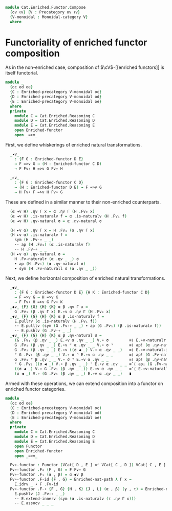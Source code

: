<!--
```agda
open import Cat.Monoidal.Base
open import Cat.Instances.Product
open import Cat.Prelude

open import Cat.Enriched.Functor.Base
open import Cat.Enriched.Base

import Cat.Reasoning
import Cat.Enriched.Reasoning
```
-->

```agda
module Cat.Enriched.Functor.Compose
  {ov ℓv} {V : Precategory ov ℓv}
  {V-monoidal : Monoidal-category V}
  where
```

<!--
```agda
private
  module V = Cat.Reasoning V
open Monoidal-category V-monoidal
```
-->

# Functoriality of enriched functor composition

As in the non-enriched case, composition of $\cV$-[[enriched functors]]
is itself functorial.

```agda
module _
  {oc od oe}
  {C : Enriched-precategory V-monoidal oc}
  {D : Enriched-precategory V-monoidal od}
  {E : Enriched-precategory V-monoidal oe}
  where
  private
    module C = Cat.Enriched.Reasoning C
    module D = Cat.Enriched.Reasoning D
    module E = Cat.Enriched.Reasoning E
    open Enriched-functor
    open _=>v_
```

First, we define whiskerings of enriched natural transformations.

```agda
  _◂v_
    : {F G : Enriched-functor D E}
    → F =>v G → (H : Enriched-functor C D)
    → F Fv∘ H =>v G Fv∘ H

  _▸v_
    : {F G : Enriched-functor C D}
    → (H : Enriched-functor D E) → F =>v G
    → H Fv∘ F =>v H Fv∘ G

```

These are defined in a similar manner to their non-enriched counterparts.

```agda
  (α ◂v H) .ηv Γ x = α .ηv Γ (H .Fv₀ x)
  (α ◂v H) .is-naturalv f = α .is-naturalv (H .Fv₁ f)
  (α ◂v H) .ηv-natural σ = α .ηv-natural σ

  (H ▸v α) .ηv Γ x = H .Fv₁ (α .ηv Γ x)
  (H ▸v α) .is-naturalv f =
    sym (H .Fv-∘ _ _)
    ·· ap (H .Fv₁) (α .is-naturalv f)
    ·· H .Fv-∘ _ _
  (H ▸v α) .ηv-natural σ =
    H .Fv-naturalr (α .ηv _ _) σ
    ∙ ap (H .Fv₁) (α .ηv-natural σ)
    ∙ sym (H .Fv-naturall σ (α .ηv _ _))
```

Next, we define horizontal composition of enriched natural transformations.

```agda
  _◆v_
    : {F G : Enriched-functor D E} {H K : Enriched-functor C D}
    → F =>v G → H =>v K
    → F Fv∘ H =>v G Fv∘ K
  _◆v_ {F} {G} {H} {K} α β .ηv Γ x =
    G .Fv₁ (β .ηv Γ x) E.∘v α .ηv Γ (H .Fv₀ x)
  _◆v_ {F} {G} {H} {K} α β .is-naturalv f =
    E.pullrv (α .is-naturalv (H .Fv₁ f))
    ·· E.pulllv (sym (G .Fv-∘ _ _) ∙ ap (G .Fv₁) (β .is-naturalv f))
    ·· E.pushlv (G .Fv-∘ _ _)
  _◆v_ {F} {G} {H} {K} α β .ηv-natural σ =
    (G .Fv₁ (β .ηv _ _) E.∘v α .ηv _ _) V.∘ σ         ≡⟨ E.∘v-naturalr _ _ σ ⟩
    G .Fv₁ (β .ηv _ _) E.∘v ⌜ α .ηv _ _ V.∘ σ ⌝       ≡⟨ ap! (α .ηv-natural σ) ⟩
    G .Fv₁ (β .ηv _ _) E.∘v ((σ ◀ _) V.∘ α .ηv _ _)   ≡⟨ E.∘v-natural-inner _ σ _ ⟩
    ⌜ G .Fv₁ (β .ηv _ _) V.∘ σ ⌝ E.∘v α .ηv _ _       ≡⟨ ap! (G .Fv-naturalr (β .ηv _ _) σ) ⟩
    G .Fv₁ ⌜ β .ηv _ _ V.∘ σ ⌝ E.∘v α .ηv _ _         ≡⟨ ap! (β .ηv-natural σ) ⟩
    ⌜ G .Fv₁ ((σ ◀ _) V.∘ β .ηv _ _) ⌝ E.∘v α .ηv _ _ ≡˘⟨ ap¡ (G .Fv-naturall σ (β .ηv _ _)) ⟩
    ((σ ◀ _) V.∘ G .Fv₁ (β .ηv _ _)) E.∘v α .ηv _ _   ≡˘⟨ E.∘v-naturall σ _ _ ⟩
    (σ ◀ _) V.∘ (G .Fv₁ (β .ηv _ _) E.∘v α .ηv _ _)   ∎
```

Armed with these operations, we can extend composition into a functor
on enriched functor categories.

```agda
module _
  {oc od oe}
  (C : Enriched-precategory V-monoidal oc)
  (D : Enriched-precategory V-monoidal od)
  (E : Enriched-precategory V-monoidal oe)
  where
  private
    module C = Cat.Enriched.Reasoning C
    module D = Cat.Enriched.Reasoning D
    module E = Cat.Enriched.Reasoning E
    open Functor
    open Enriched-functor
    open _=>v_

  Fv∘-functor : Functor (VCat[ D , E ] ×ᶜ VCat[ C , D ]) VCat[ C , E ]
  Fv∘-functor .F₀ (F , G) = F Fv∘ G
  Fv∘-functor .F₁ (α , β) = α ◆v β
  Fv∘-functor .F-id {F , G} = Enriched-nat-path λ Γ x →
    E.idrv _ ∙ F .Fv-id
  Fv∘-functor .F-∘ {F , G} {H , K} {J , L} (α , β) (γ , τ) = Enriched-nat-path λ Γ x →
    E.pushlv (J .Fv-∘ _ _)
    ·· E.extend-innerv (sym (α .is-naturalv (τ .ηv Γ x)))
    ·· E.assocv _ _ _
```
